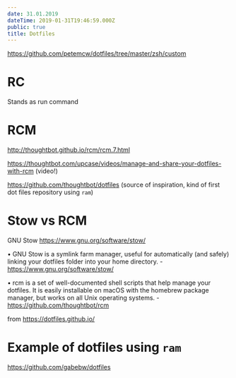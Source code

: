 ```yaml
---
date: 31.01.2019
dateTime: 2019-01-31T19:46:59.000Z
public: true
title: Dotfiles
---
```


<https://github.com/petemcw/dotfiles/tree/master/zsh/custom>

RC
==

Stands as run command

RCM
===

<http://thoughtbot.github.io/rcm/rcm.7.html>

<https://thoughtbot.com/upcase/videos/manage-and-share-your-dotfiles-with-rcm> (video!)

<https://github.com/thoughtbot/dotfiles> (source of inspiration, kind of first dot files repository using `ram`)

Stow vs RCM
===========

GNU Stow <https://www.gnu.org/software/stow/>

 •  GNU Stow is a symlink farm manager, useful for automatically (and safely) linking your dotfiles folder into your home directory. - <https://www.gnu.org/software/stow/>

 •  rcm is a set of well-documented shell scripts that help manage your dotfiles. It is easily installable on macOS with the homebrew package manager, but works on all Unix operating systems. - <https://github.com/thoughtbot/rcm>

from <https://dotfiles.github.io/>

Example of dotfiles using `ram`
===============================

<https://github.com/gabebw/dotfiles>
